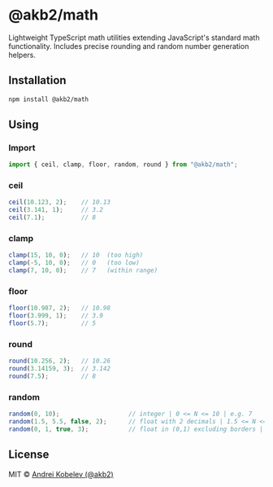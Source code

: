 # @akb2/math

Lightweight TypeScript math utilities extending JavaScript's standard math functionality.
Includes precise rounding and random number generation helpers.

## Installation

```bash
npm install @akb2/math
```

## Using

### Import

```ts
import { ceil, clamp, floor, random, round } from "@akb2/math";
```

### ceil

```ts
ceil(10.123, 2);    // 10.13
ceil(3.141, 1);     // 3.2
ceil(7.1);          // 8
```

### clamp

```ts
clamp(15, 10, 0);   // 10  (too high)
clamp(-5, 10, 0);   // 0   (too low)
clamp(7, 10, 0);    // 7   (within range)
```

### floor

```ts
floor(10.987, 2);   // 10.98
floor(3.999, 1);    // 3.9
floor(5.7);         // 5
```

### round

```ts
round(10.256, 2);   // 10.26
round(3.14159, 3);  // 3.142
round(7.5);         // 8
```

### random

```ts
random(0, 10);                   // integer | 0 <= N <= 10 | e.g. 7
random(1.5, 5.5, false, 2);      // float with 2 decimals | 1.5 <= N <= 5.5 | e.g. 3.27
random(0, 1, true, 3);           // float in (0,1) excluding borders | 0 < N < 1 | e.g. 0.428
```

## License

MIT © [Andrei Kobelev (@akb2)](https://github.com/akb2)
